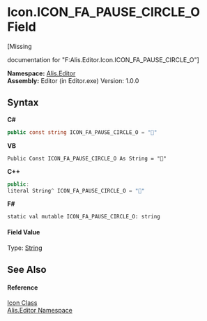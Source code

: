 # Icon.ICON_FA_PAUSE_CIRCLE_O Field
 

\[Missing <summary> documentation for "F:Alis.Editor.Icon.ICON_FA_PAUSE_CIRCLE_O"\]

**Namespace:**&nbsp;<a href="b150ade4-39de-a232-5f06-d3cdc1b2c538">Alis.Editor</a><br />**Assembly:**&nbsp;Editor (in Editor.exe) Version: 1.0.0

## Syntax

**C#**<br />
``` C#
public const string ICON_FA_PAUSE_CIRCLE_O = ""
```

**VB**<br />
``` VB
Public Const ICON_FA_PAUSE_CIRCLE_O As String = ""
```

**C++**<br />
``` C++
public:
literal String^ ICON_FA_PAUSE_CIRCLE_O = ""
```

**F#**<br />
``` F#
static val mutable ICON_FA_PAUSE_CIRCLE_O: string
```


#### Field Value
Type: <a href="https://docs.microsoft.com/dotnet/api/system.string" target="_blank">String</a>

## See Also


#### Reference
<a href="cc0f883c-67f8-f772-c6d7-a60b129f22a7">Icon Class</a><br /><a href="b150ade4-39de-a232-5f06-d3cdc1b2c538">Alis.Editor Namespace</a><br />